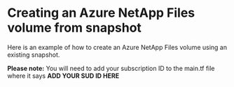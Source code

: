 # Creating an Azure NetApp Files volume from snapshot

Here is an example of how to create an Azure NetApp Files volume using an existing snapshot.

**Please note:**
You will need to add your subscription ID to the main.tf file where it says **ADD YOUR SUD ID HERE**
